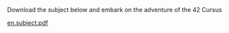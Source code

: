 Download the subject below and embark on the adventure of the 42 Cursus

[en.subject.pdf](https://github.com/marn11/libft/files/15405571/en.subject.pdf)
